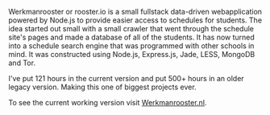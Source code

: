 Werkmanrooster or rooster.io is a small fullstack data-driven webapplication powered by Node.js to provide easier access to schedules for students. The idea started out small with a small crawler that went through the schedule site's pages and made a database of all of the students. It has now turned into a schedule search engine that was programmed with other schools in mind. It was constructed using Node.js, Express.js, Jade, LESS, MongoDB and Tor.  

I've put 121 hours in the current version and put 500+ hours in an older legacy version. Making this one of biggest projects ever.

To see the current working version visit [Werkmanrooster.nl](http://werkmanrooster.nl).
